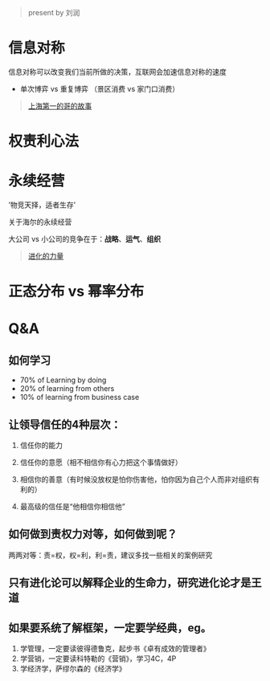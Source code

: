 > present by 刘润

# 信息对称

信息对称可以改变我们当前所做的决策，互联网会加速信息对称的速度

* 单次博弈 vs 重复博弈 （景区消费 vs 家门口消费）

> [上海第一的哥的故事](http://blog.sina.com.cn/s/blog_56eb9b400100p8mo.html)

# 权责利心法


# 永续经营

’物竞天择，适者生存’

关于海尔的永续经营

大公司 vs 小公司的竞争在于：**战略**、**运气**、**组织**

> [进化的力量](https://mp.weixin.qq.com/s/4P-5dTioGGRVwaHP0qoa-w)

# 正态分布 vs 幂率分布

# Q&A
## 如何学习
* 70% of Learning by doing 
* 20% of learning from others
* 10% of learning from business case

## 让领导信任的4种层次：

1. 信任你的能力

2. 信任你的意愿（相不相信你有心力把这个事情做好）

3. 相信你的善意（有时候没放权是怕你伤害他，怕你因为自己个人而非对组织有利的）

4. 最高级的信任是“他相信你相信他”

## 如何做到责权力对等，如何做到呢？

两两对等：责=权，权=利，利=责，建议多找一些相关的案例研究

## 只有进化论可以解释企业的生命力，研究进化论才是王道

## 如果要系统了解框架，一定要学经典，eg。

1. 学管理，一定要读彼得德鲁克，起步书《卓有成效的管理者》
2. 学营销，一定要读科特勒的《营销》，学习4C，4P
3. 学经济学，萨缪尔森的《经济学》

